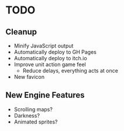 # TODO

## Cleanup

- Minify JavaScript output
- Automatically deploy to GH Pages
- Automatically deploy to itch.io
- Improve unit action game feel
  - Reduce delays, everything acts at once
- New favicon

## New Engine Features

- Scrolling maps?
- Darkness?
- Animated sprites?
